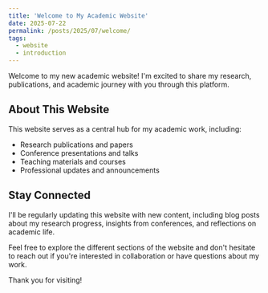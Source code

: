 ```yaml
---
title: 'Welcome to My Academic Website'
date: 2025-07-22
permalink: /posts/2025/07/welcome/
tags:
  - website
  - introduction
---
```


Welcome to my new academic website! I'm excited to share my research, publications, and academic journey with you through this platform.

## About This Website

This website serves as a central hub for my academic work, including:
- Research publications and papers
- Conference presentations and talks
- Teaching materials and courses
- Professional updates and announcements

## Stay Connected

I'll be regularly updating this website with new content, including blog posts about my research progress, insights from conferences, and reflections on academic life.

Feel free to explore the different sections of the website and don't hesitate to reach out if you're interested in collaboration or have questions about my work.

Thank you for visiting!